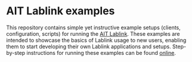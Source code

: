 # AIT Lablink examples

This repository contains simple yet instructive example setups (clients, configuration, scripts) for running the [AIT Lablink](https://ait-lablink.readthedocs.io).
These examples are intended to showcase the basics of Lablink usage to new users, enabling them to start developing their own Lablink applications and setups.
Step-by-step instructions for running these examples can be found [online](https://ait-lablink.readthedocs.io/projects/ait-lablink-examples).
